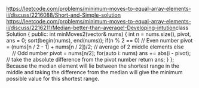 https://leetcode.com/problems/minimum-moves-to-equal-array-elements-ii/discuss/2216088/Short-and-Simple-solution
​
https://leetcode.com/problems/minimum-moves-to-equal-array-elements-ii/discuss/2216211/Median-better-than-average!-Developing-intution
​
​
​
​
class Solution {
public:
int minMoves2(vector<int>& nums) {
int n = nums.size(), pivot, ans = 0;
sort(begin(nums), end(nums));
if(n % 2 == 0) // Even number
pivot = (nums[n / 2 - 1] + nums[n / 2])/2; // average of 2 middle elements
else           // Odd number
pivot = nums[n/2];
for(auto i: nums)
ans += abs(i - pivot); // take the absolute difference from the pivot number
return ans;
}
};
​
​
​
Because the median element will lie between the shortest range in the middle and taking the difference from the median will give the minimum possible value for this shortest range.
​